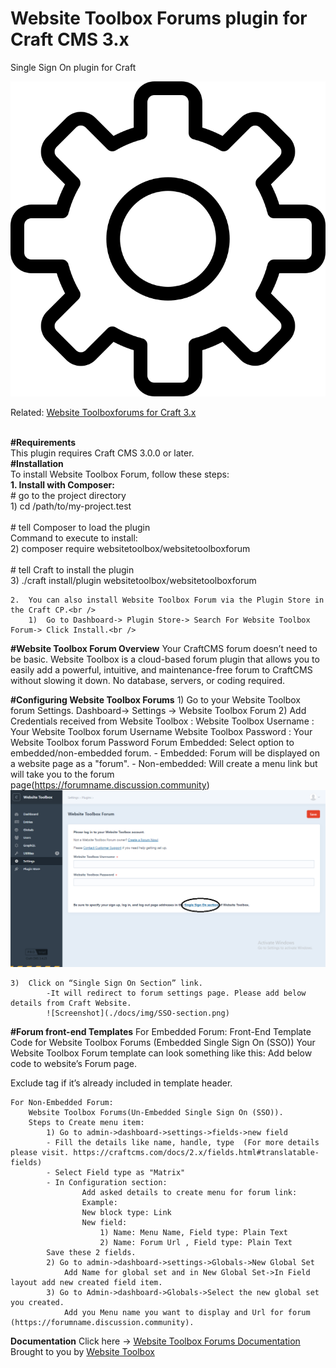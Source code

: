 # Website Toolbox Forums plugin for Craft CMS 3.x

Single Sign On plugin for Craft

![Screenshot](./src/icon.svg)

Related: [Website Toolboxforums for Craft 3.x](https://github.com/webtoolbox/craftcms-plugin)
 
 
<br /><b>#Requirements </b> 
<br />This plugin requires Craft CMS 3.0.0 or later.<br />
<b>#Installation</b><br />
To install Website Toolbox Forum, follow these steps:<br />
	<b>1.	Install with Composer: </b><br />
		# go to the project directory<br />
	    1) cd /path/to/my-project.test<br /><br />
		# tell Composer to load the plugin<br />
		Command to execute to install: <br />
	    2) composer require websitetoolbox/websitetoolboxforum<br /><br />
		# tell Craft to install the plugin<br />
	    3) ./craft install/plugin websitetoolbox/websitetoolboxforum <br />

	2.	You can also install Website Toolbox Forum via the Plugin Store in the Craft CP.<br />
		1)	Go to Dashboard-> Plugin Store-> Search For Website Toolbox Forum-> Click Install.<br />
   
<b>#Website Toolbox Forum Overview</b>
	Your CraftCMS forum doesn’t need to be basic. Website Toolbox is a cloud-based forum plugin that allows you to easily add a powerful, intuitive, and maintenance-free forum to CraftCMS without slowing it down. No database, servers, or coding required.

<b>#Configuring Website Toolbox Forums</b>
	1)	Go to your Website Toolbox forum Settings. Dashboard-> Settings -> Website Toolbox Forum
	2)	Add Credentials received from Website Toolbox : 
		Website Toolbox Username : Your Website Toolbox forum Username
		Website Toolbox Password : Your Website Toolbox forum Password
		Forum Embedded: 
		Select option to embedded/non-embedded forum.
   			- Embedded: Forum will be displayed on a website page as a "forum".
   			- Non-embedded: Will create a menu link but will take you to the forum  
    		page(https://forumname.discussion.community)
    		![Screenshot](./docs/img/SSO.png)
 
	3)	Click on “Single Sign On Section” link. 
			-It will redirect to forum settings page. Please add below details from Craft Website.
		    ![Screenshot](./docs/img/SSO-section.png)

<b>#Forum front-end Templates</b>
	For Embedded Forum:
		Front-End Template Code for Website Toolbox Forums (Embedded Single Sign On (SSO))
		Your Website Toolbox  Forum template can look something like this:
		Add below code to website’s Forum page.
		<body><div id="embedForum"></div></body>
		Exclude <body> tag if it’s already included in template header.

	For Non-Embedded Forum:
		Website Toolbox Forums(Un-Embedded Single Sign On (SSO)).
		Steps to Create menu item:
			1) Go to admin->dashboard->settings->fields->new field
			- Fill the details like name, handle, type  (For more details please visit. https://craftcms.com/docs/2.x/fields.html#translatable-fields)
			- Select Field type as "Matrix"
			- In Configuration section:
		   			Add asked details to create menu for forum link:
					Example:
					New block type: Link
					New field:
						1) Name: Menu Name, Field type: Plain Text
						2) Name: Forum Url , Field type: Plain Text
			Save these 2 fields.
			2) Go to admin->dashboard->settings->Globals->New Global Set
				Add Name for global set and in New Global Set->In Field layout add new created field item.
			3) Go to Admin->dashboard->Globals->Select the new global set you created.
				Add you Menu name you want to display and Url for forum (https://forumname.discussion.community).

<b>Documentation</b>
Click here -> [Website Toolbox Forums Documentation](https://websitetoolbox.com/plugins/websitetoolboxforum/documentation)
Brought to you by [Website Toolbox](https://websitetoolbox.com)
